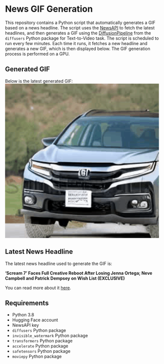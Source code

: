 # News GIF Generation
This repository contains a Python script that automatically generates a GIF based on a news headline. The script uses the [NewsAPI](https://newsapi.org/) to fetch the latest headlines, and then generates a GIF using the [DiffusionPipeline](https://github.com/huggingface/diffusers) from the `diffusers` Python package for Text-to-Video task.
The script is scheduled to run every few minutes. Each time it runs, it fetches a new headline and generates a new GIF, which is then displayed below. The GIF generation process is performed on a GPU.

## Generated GIF
Below is the latest generated GIF:
![Generated GIF](output.gif?raw=true&v=1700809661)

## Latest News Headline
The latest news headline used to generate the GIF is:

**‘Scream 7’ Faces Full Creative Reboot After Losing Jenna Ortega; Neve Campbell and Patrick Dempsey on Wish List (EXCLUSIVE)**

You can read more about it [here](https://variety.com/2023/film/news/scream-7-eyes-neve-campbell-patrick-dempsey-to-return-1235805929/).

## Requirements
- Python 3.8
- Hugging Face account
- NewsAPI key
- `diffusers` Python package
- `invisible_watermark` Python package
- `transformers` Python package
- `accelerate` Python package
- `safetensors` Python package
- `moviepy` Python package
